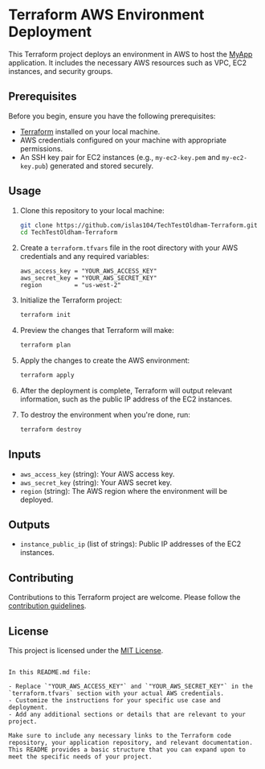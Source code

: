 # Terraform AWS Environment Deployment

This Terraform project deploys an environment in AWS to host the [MyApp](https://github.com/islas104/TechTestOldham) application. It includes the necessary AWS resources such as VPC, EC2 instances, and security groups.

## Prerequisites

Before you begin, ensure you have the following prerequisites:

- [Terraform](https://www.terraform.io/downloads.html) installed on your local machine.
- AWS credentials configured on your machine with appropriate permissions.
- An SSH key pair for EC2 instances (e.g., `my-ec2-key.pem` and `my-ec2-key.pub`) generated and stored securely.

## Usage

1. Clone this repository to your local machine:

   ```bash
   git clone https://github.com/islas104/TechTestOldham-Terraform.git
   cd TechTestOldham-Terraform
   ```

2. Create a `terraform.tfvars` file in the root directory with your AWS credentials and any required variables:

   ```hcl
   aws_access_key = "YOUR_AWS_ACCESS_KEY"
   aws_secret_key = "YOUR_AWS_SECRET_KEY"
   region         = "us-west-2"
   ```

3. Initialize the Terraform project:

   ```bash
   terraform init
   ```

4. Preview the changes that Terraform will make:

   ```bash
   terraform plan
   ```

5. Apply the changes to create the AWS environment:

   ```bash
   terraform apply
   ```

6. After the deployment is complete, Terraform will output relevant information, such as the public IP address of the EC2 instances.

7. To destroy the environment when you're done, run:

   ```bash
   terraform destroy
   ```

## Inputs

- `aws_access_key` (string): Your AWS access key.
- `aws_secret_key` (string): Your AWS secret key.
- `region` (string): The AWS region where the environment will be deployed.

## Outputs

- `instance_public_ip` (list of strings): Public IP addresses of the EC2 instances.

## Contributing

Contributions to this Terraform project are welcome. Please follow the [contribution guidelines](CONTRIBUTING.md).

## License

This project is licensed under the [MIT License](LICENSE).
```

In this README.md file:

- Replace `"YOUR_AWS_ACCESS_KEY"` and `"YOUR_AWS_SECRET_KEY"` in the `terraform.tfvars` section with your actual AWS credentials.
- Customize the instructions for your specific use case and deployment.
- Add any additional sections or details that are relevant to your project.

Make sure to include any necessary links to the Terraform code repository, your application repository, and relevant documentation. This README provides a basic structure that you can expand upon to meet the specific needs of your project.